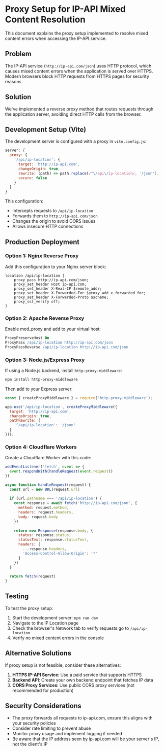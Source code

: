 # Proxy Setup for IP-API Mixed Content Resolution

This document explains the proxy setup implemented to resolve mixed content errors when accessing the IP-API service.

## Problem
The IP-API service (`http://ip-api.com/json`) uses HTTP protocol, which causes mixed content errors when the application is served over HTTPS. Modern browsers block HTTP requests from HTTPS pages for security reasons.

## Solution
We've implemented a reverse proxy method that routes requests through the application server, avoiding direct HTTP calls from the browser.

## Development Setup (Vite)
The development server is configured with a proxy in `vite.config.js`:

```javascript
server: {
  proxy: {
    '/api/ip-location': {
      target: 'http://ip-api.com',
      changeOrigin: true,
      rewrite: (path) => path.replace(/^\/api\/ip-location/, '/json'),
      secure: false
    }
  }
}
```

This configuration:
- Intercepts requests to `/api/ip-location`
- Forwards them to `http://ip-api.com/json`
- Changes the origin to avoid CORS issues
- Allows insecure HTTP connections

## Production Deployment

### Option 1: Nginx Reverse Proxy
Add this configuration to your Nginx server block:

```nginx
location /api/ip-location {
    proxy_pass http://ip-api.com/json;
    proxy_set_header Host ip-api.com;
    proxy_set_header X-Real-IP $remote_addr;
    proxy_set_header X-Forwarded-For $proxy_add_x_forwarded_for;
    proxy_set_header X-Forwarded-Proto $scheme;
    proxy_ssl_verify off;
}
```

### Option 2: Apache Reverse Proxy
Enable mod_proxy and add to your virtual host:

```apache
ProxyPreserveHost On
ProxyPass /api/ip-location http://ip-api.com/json
ProxyPassReverse /api/ip-location http://ip-api.com/json
```

### Option 3: Node.js/Express Proxy
If using a Node.js backend, install `http-proxy-middleware`:

```bash
npm install http-proxy-middleware
```

Then add to your Express server:

```javascript
const { createProxyMiddleware } = require('http-proxy-middleware');

app.use('/api/ip-location', createProxyMiddleware({
  target: 'http://ip-api.com',
  changeOrigin: true,
  pathRewrite: {
    '^/api/ip-location': '/json'
  }
}));
```

### Option 4: Cloudflare Workers
Create a Cloudflare Worker with this code:

```javascript
addEventListener('fetch', event => {
  event.respondWith(handleRequest(event.request))
})

async function handleRequest(request) {
  const url = new URL(request.url)
  
  if (url.pathname === '/api/ip-location') {
    const response = await fetch('http://ip-api.com/json', {
      method: request.method,
      headers: request.headers,
      body: request.body
    })
    
    return new Response(response.body, {
      status: response.status,
      statusText: response.statusText,
      headers: {
        ...response.headers,
        'Access-Control-Allow-Origin': '*'
      }
    })
  }
  
  return fetch(request)
}
```

## Testing
To test the proxy setup:

1. Start the development server: `npm run dev`
2. Navigate to the IP Location page
3. Check the browser's Network tab to verify requests go to `/api/ip-location`
4. Verify no mixed content errors in the console

## Alternative Solutions
If proxy setup is not feasible, consider these alternatives:

1. **HTTPS IP-API Service**: Use a paid service that supports HTTPS
2. **Backend API**: Create your own backend endpoint that fetches IP data
3. **CORS Proxy Services**: Use public CORS proxy services (not recommended for production)

## Security Considerations
- The proxy forwards all requests to ip-api.com, ensure this aligns with your security policies
- Consider rate limiting to prevent abuse
- Monitor proxy usage and implement logging if needed
- Be aware that the IP address seen by ip-api.com will be your server's IP, not the client's IP
